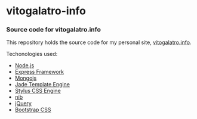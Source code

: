 # vitogalatro-info
### Source code for vitogalatro.info

This repository holds the source code for my personal site, [vitogalatro.info](vitogalatro.info).

Techonologies used:

* [Node.js](http://nodejs.org/)
* [Express Framework](http://expressjs.com/)
* [Mongojs](https://github.com/mafintosh/mongojs)
* [Jade Template Engine](http://jade-lang.com/)
* [Stylus CSS Engine](http://learnboost.github.io/stylus/)
* [nib](http://visionmedia.github.io/nib/)
* [jQuery](http://jquery.com/)
* [Bootstrap CSS](http://getbootstrap.com/)
